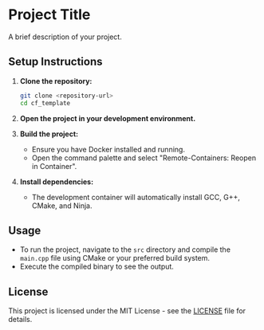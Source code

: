 # Project Title

A brief description of your project.

## Setup Instructions

1. **Clone the repository:**
   ```bash
   git clone <repository-url>
   cd cf_template
   ```

2. **Open the project in your development environment.**

3. **Build the project:**
   - Ensure you have Docker installed and running.
   - Open the command palette and select "Remote-Containers: Reopen in Container".

4. **Install dependencies:**
   - The development container will automatically install GCC, G++, CMake, and Ninja.

## Usage

- To run the project, navigate to the `src` directory and compile the `main.cpp` file using CMake or your preferred build system.
- Execute the compiled binary to see the output.


## License

This project is licensed under the MIT License - see the [LICENSE](LICENSE) file for details.